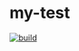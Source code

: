 # my-test

[![build](https://github.com/hayatoito/my-test/workflows/build/badge.svg)](https://github.com/hayatoito/my-test/actions)

